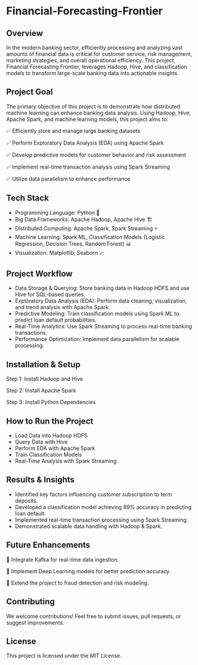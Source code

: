 # Financial-Forecasting-Frontier

## Overview
In the modern banking sector, efficiently processing and analyzing vast amounts of financial data is critical for customer service, risk management, marketing strategies, and overall operational efficiency. This project, Financial Forecasting Frontier, leverages Hadoop, Hive, and classification models to transform large-scale banking data into actionable insights.

## Project Goal
The primary objective of this project is to demonstrate how distributed machine learning can enhance banking data analysis. Using Hadoop, Hive, Apache Spark, and machine learning models, this project aims to:

✅ Efficiently store and manage large banking datasets

✅ Perform Exploratory Data Analysis (EDA) using Apache Spark

✅ Develop predictive models for customer behavior and risk assessment

✅ Implement real-time transaction analysis using Spark Streaming

✅ Utilize data parallelism to enhance performance

## Tech Stack
* Programming Language: Python 🐍
* Big Data Frameworks: Apache Hadoop, Apache Hive 🏗️
* Distributed Computing: Apache Spark, Spark Streaming ⚡
* Machine Learning: Spark ML, Classification Models (Logistic Regression, Decision Trees, Random Forest) 📊
* Visualization: Matplotlib, Seaborn 📈

##  Project Workflow
* Data Storage & Querying: Store banking data in Hadoop HDFS and use Hive for SQL-based queries.
* Exploratory Data Analysis (EDA): Perform data cleaning, visualization, and trend analysis with Apache Spark.
* Predictive Modeling: Train classification models using Spark ML to predict loan default probabilities.
* Real-Time Analytics: Use Spark Streaming to process real-time banking transactions.
* Performance Optimization: Implement data parallelism for scalable processing.

##  Installation & Setup
Step 1: Install Hadoop and Hive

Step 2: Install Apache Spark

Step 3: Install Python Dependencies

##  How to Run the Project
* Load Data into Hadoop HDFS
* Query Data with Hive
* Perform EDA with Apache Spark
* Train Classification Models
* Real-Time Analysis with Spark Streaming

##  Results & Insights
* Identified key factors influencing customer subscription to term deposits.
* Developed a classification model achieving 89% accuracy in predicting loan default.
* Implemented real-time transaction processing using Spark Streaming.
* Demonstrated scalable data handling with Hadoop & Spark.

 ## Future Enhancements
🔹 Integrate Kafka for real-time data ingestion.

🔹 Implement Deep Learning models for better prediction accuracy.

🔹 Extend the project to fraud detection and risk modeling.

## Contributing
We welcome contributions! Feel free to submit issues, pull requests, or suggest improvements.

## License
This project is licensed under the MIT License.


